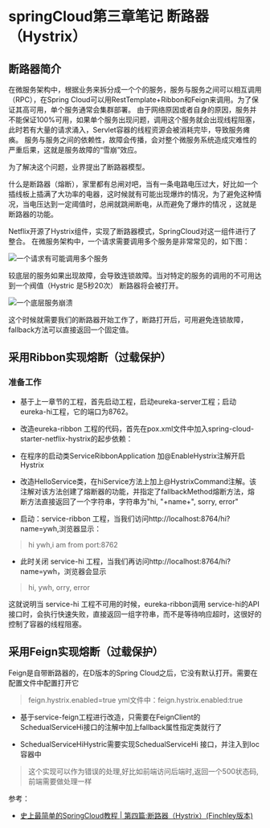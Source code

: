 # springCloud第三章笔记  断路器（Hystrix）

## 断路器简介

在微服务架构中，根据业务来拆分成一个个的服务，服务与服务之间可以相互调用（RPC），在Spring Cloud可以用RestTemplate+Ribbon和Feign来调用。为了保证其高可用，单个服务通常会集群部署。
由于网络原因或者自身的原因，服务并不能保证100%可用，如果单个服务出现问题，调用这个服务就会出现线程阻塞，此时若有大量的请求涌入，Servlet容器的线程资源会被消耗完毕，导致服务瘫痪。
服务与服务之间的依赖性，故障会传播，会对整个微服务系统造成灾难性的严重后果，这就是服务故障的“雪崩”效应。

为了解决这个问题，业界提出了断路器模型。

什么是断路器（熔断），家里都有总闸对吧，当有一条电路电压过大，好比如一个插线板上插满了大功率的电器，这时候就有可能出现爆炸的情况，为了避免这种情况，当电压达到一定阈值时，总闸就跳闸断电，从而避免了爆炸的情况
，这就是断路器的功能。

Netflix开源了Hystrix组件，实现了断路器模式，SpringCloud对这一组件进行了整合。 在微服务架构中，一个请求需要调用多个服务是非常常见的，如下图：

![一个请求有可能调用多个服务](https://img-blog.csdnimg.cn/20190327110532748.png?x-oss-process=image/watermark,type_ZmFuZ3poZW5naGVpdGk,shadow_10,text_aHR0cHM6Ly9ibG9nLmNzZG4ubmV0L3FxXzM2OTU2MTU0,size_16,color_FFFFFF,t_70)

较底层的服务如果出现故障，会导致连锁故障。当对特定的服务的调用的不可用达到一个阀值（Hystric 是5秒20次） 断路器将会被打开。

![一个底层服务崩溃](https://img-blog.csdnimg.cn/20190327110634189.png?x-oss-process=image/watermark,type_ZmFuZ3poZW5naGVpdGk,shadow_10,text_aHR0cHM6Ly9ibG9nLmNzZG4ubmV0L3FxXzM2OTU2MTU0,size_16,color_FFFFFF,t_70)

这个时候就需要我们的断路器开始工作了，断路打开后，可用避免连锁故障，fallback方法可以直接返回一个固定值。

## 采用Ribbon实现熔断（过载保护）
### 准备工作

- 基于上一章节的工程，首先启动工程，启动eureka-server工程；启动eureka-hi工程，它的端口为8762。

- 改造eureka-ribbon 工程的代码，首先在pox.xml文件中加入spring-cloud-starter-netflix-hystrix的起步依赖：

- 在程序的启动类ServiceRibbonApplication 加@EnableHystrix注解开启Hystrix

- 改造HelloService类，在hiService方法上加上@HystrixCommand注解。该注解对该方法创建了熔断器的功能，并指定了fallbackMethod熔断方法，熔断方法直接返回了一个字符串，字符串为"hi, "+name+", sorry, error"

- 启动：service-ribbon 工程，当我们访问http://localhost:8764/hi?name=ywh,浏览器显示：
> hi ywh,i am from port:8762

- 此时关闭 service-hi 工程，当我们再访问http://localhost:8764/hi?name=ywh，浏览器会显示
> hi, ywh, orry, error

这就说明当 service-hi 工程不可用的时候，eureka-ribbon调用 service-hi的API接口时，会执行快速失败，直接返回一组字符串，而不是等待响应超时，这很好的控制了容器的线程阻塞。

## 采用Feign实现熔断（过载保护）

Feign是自带断路器的，在D版本的Spring Cloud之后，它没有默认打开。需要在配置文件中配置打开它
> feign.hystrix.enabled=true
> yml文件中：feign.hystrix.enabled:true

- 基于service-feign工程进行改造，只需要在FeignClient的SchedualServiceHi接口的注解中加上fallback属性指定类就行了

- SchedualServiceHiHystric需要实现SchedualServiceHi 接口，并注入到Ioc容器中
> 这个实现可以作为错误的处理,好比如前端访问后端时,返回一个500状态码,前端需要做处理一样


参考：
- [史上最简单的SpringCloud教程 | 第四篇:断路器（Hystrix）(Finchley版本)](https://blog.csdn.net/forezp/article/details/81040990)


